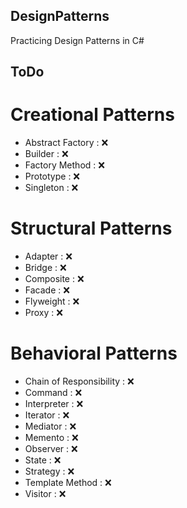 ## DesignPatterns
Practicing Design Patterns in C#

## ToDo

# Creational Patterns
- Abstract Factory : ❌ 
- Builder : ❌  
- Factory Method : ❌ 
- Prototype : ❌ 
- Singleton : ❌ 

# Structural Patterns
- Adapter : ❌ 
- Bridge : ❌ 
- Composite : ❌ 
- Facade : ❌ 
- Flyweight : ❌ 
- Proxy : ❌ 

# Behavioral Patterns
- Chain of Responsibility : ❌ 
- Command : ❌ 
- Interpreter : ❌ 
- Iterator : ❌ 
- Mediator : ❌ 
- Memento : ❌ 
- Observer : ❌ 
- State : ❌ 
- Strategy : ❌ 
- Template Method : ❌ 
- Visitor : ❌ 
